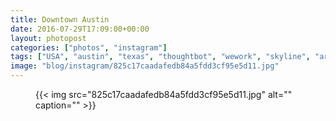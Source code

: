 ```yaml
---
title: Downtown Austin
date: 2016-07-29T17:09:00+00:00
layout: photopost
categories: ["photos", "instagram"]
tags: ["USA", "austin", "texas", "thoughtbot", "wework", "skyline", "architecture"]
image: "blog/instagram/825c17caadafedb84a5fdd3cf95e5d11.jpg"
---
```


<figure class="photo photo--square">
  {{< img src="825c17caadafedb84a5fdd3cf95e5d11.jpg" alt="" caption="" >}}

</figure>


